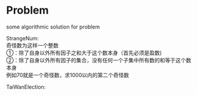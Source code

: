 # Problem
some algorithmic solution for problem

StrangeNum:<br>
奇怪数为这样一个整数<br>
①：除了自身以外所有因子之和大于这个数本身（首先必须是盈数)<br>
②：除了自身以外所有因子的集合，没有任何一个子集中所有数的和等于这个数本身<br>
例如70就是一个奇怪数，求1000以内的第二个奇怪数<br>

TaiWanElection:<br>

